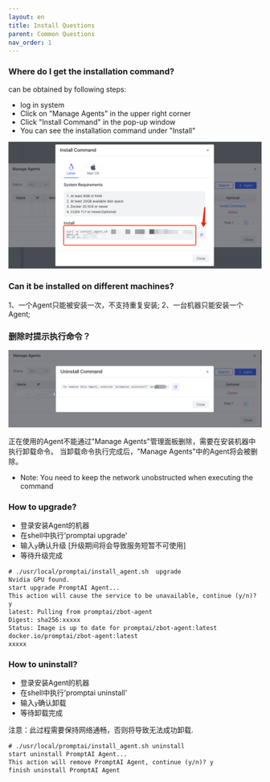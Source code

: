 ```yaml
---
layout: en
title: Install Questions
parent: Common Questions
nav_order: 1
---
```

### Where do I get the installation command?
can be obtained by following steps:
- log in system
- Click on "Manage Agents" in the upper right corner
- Click "Install Command" in the pop-up window
- You can see the installation command under "Install"

![01-install-questions.png](/assets/images/common_questions/01-install-questions.png)

### Can it be installed on different machines?
1、一个Agent只能被安装一次，不支持重复安装;
2、一台机器只能安装一个Agent;

### 删除时提示执行命令？
![02-install-questions.png](/assets/images/common_questions/02-install-questions.png)

正在使用的Agent不能通过"Manage Agents"管理面板删除，需要在安装机器中执行卸载命令。 当卸载命令执行完成后，"Manage Agents"中的Agent将会被删除。

- Note: You need to keep the network unobstructed when executing the command

### How to upgrade?
- 登录安装Agent的机器
- 在shell中执行'promptai upgrade'
- 输入`y`确认升级 [升级期间将会导致服务短暂不可使用]
- 等待升级完成

```shell
# ./usr/local/promptai/install_agent.sh  upgrade
Nvidia GPU found.
start upgrade PromptAI Agent...
This action will cause the service to be unavailable, continue (y/n)? y
latest: Pulling from promptai/zbot-agent
Digest: sha256:xxxxx
Status: Image is up to date for promptai/zbot-agent:latest
docker.io/promptai/zbot-agent:latest
xxxxx
```

### How to uninstall?
- 登录安装Agent的机器
- 在shell中执行'promptai uninstall'
- 输入`y`确认卸载
- 等待卸载完成

注意：此过程需要保持网络通畅，否则将导致无法成功卸载.
```shell
# ./usr/local/promptai/install_agent.sh uninstall
start uninstall PromptAI Agent...
This action will remove PromptAI Agent, continue (y/n)? y
finish uninstall PromptAI Agent
```